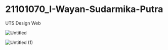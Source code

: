 # 21101070_I-Wayan-Sudarmika-Putra
UTS Design Web

![Untitled](https://user-images.githubusercontent.com/94348542/144603524-8dc5158c-d8a1-4fa7-a991-6b4efcd4dbad.jpg)

![Untitled (1)](https://user-images.githubusercontent.com/94348542/144603563-9c6d3d1c-1853-489f-8677-1204acb77efd.jpg)
